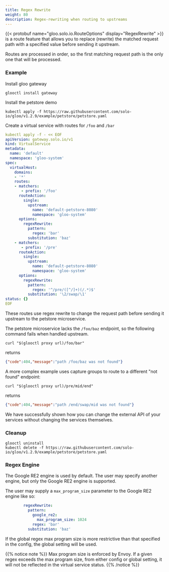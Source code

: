 ```yaml
---
title: Regex Rewrite
weight: 80
description: Regex-rewriting when routing to upstreams
---
```


{{< protobuf name="gloo.solo.io.RouteOptions" display="RegexRewrite" >}}
is a route feature that allows you to replace (rewrite) the matched request path with a specified value before sending it upstream.

Routes are processed in order, so the first matching request path is the only one that will be processed.

### Example

Install gloo gateway
```shell script
glooctl install gateway
```

Install the petstore demo
```shell script
kubectl apply -f https://raw.githubusercontent.com/solo-io/gloo/v1.2.9/example/petstore/petstore.yaml
```

Create a virtual service with routes for `/foo` and `/bar`
```yaml
kubectl apply -f - << EOF
apiVersion: gateway.solo.io/v1
kind: VirtualService
metadata:
  name: 'default'
  namespace: 'gloo-system'
spec:
  virtualHost:
    domains:
    - '*'
    routes:
    - matchers:
       - prefix: '/foo'
      routeAction:
        single:
          upstream:
            name: 'default-petstore-8080'
            namespace: 'gloo-system'
      options:
        regexRewrite: 
          pattern:
            regex: 'bar'
          substitution: 'baz'
    - matchers:
       - prefix: '/pre'
      routeAction:
        single:
          upstream:
            name: 'default-petstore-8080'
            namespace: 'gloo-system'
      options:
        regexRewrite: 
          pattern:
            regex: '^/pre/([^/]+)(/.*)$'
          substitution: '\2/swap/\1'
status: {}
EOF
```

These routes use regex rewrite to change the request path before sending it upstream to the petstore microservice.

The petstore microservice lacks the `/foo/baz` endpoint, so the following command fails when handled upstream.
```shell script
curl "$(glooctl proxy url)/foo/bar"
```
returns
```json
{"code":404,"message":"path /foo/baz was not found"}
```

A more complex example uses capture groups to route to a different "not found" endpoint:
```shell script
curl "$(glooctl proxy url)/pre/mid/end"
```
returns

```json
{"code":404,"message":"path /end/swap/mid was not found"}
```

We have successfully shown how you can change the external API of your services without changing the services themselves.

### Cleanup

```shell script
glooctl uninstall
kubectl delete -f https://raw.githubusercontent.com/solo-io/gloo/v1.2.9/example/petstore/petstore.yaml
```

### Regex Engine

The Google RE2 engine is used by default. The user may specify another engine, but only the Google RE2 engine is supported.

The user may supply a `max_program_size` parameter to the Google RE2 engine like so:
```yaml
        regexRewrite: 
          pattern:
            google_re2:
              max_program_size: 1024
            regex: 'bar'
          substitution: 'baz'
```
If the global regex max program size is more restrictive than that specified in the config, the global setting will be used.

{{% notice note %}} Max program size is enforced by Envoy. If a given regex exceeds the max program size, from either config or global setting, it will not be reflected in the virtual service status. {{% /notice %}}

